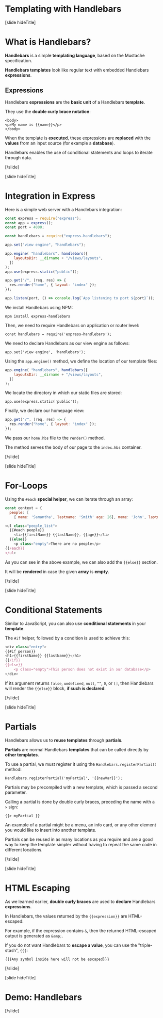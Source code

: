 # Templating with Handlebars

[slide hideTitle]
# What is Handlebars?

**Handlebars** is a simple **templating language**, based on the Mustache specification.

**Handlebars templates** look like regular text with embedded Handlebars **expressions**.

## Expressions

Handlebars **expressions** are the **basic unit** of a Handlebars **template**.

They use the **double curly brace notation**:

```
<body>
<p>My name is {{name}}</p>
</body>
```

When the template is **executed**, these expressions are **replaced** with the **values** from an input source (for example a **database**).

Handlebars enables the use of conditional statements and loops to iterate through data.

[/slide]

[slide hideTitle]
# Integration in Express

Here is a simple web server with a Handlebars integration:

```js
const express = require("express");
const app = express();
const port = 4000;

const handlebars = require("express-handlebars");

app.set("view engine", "handlebars");

app.engine( "handlebars", handlebars({
    layoutsDir: __dirname + "/views/layouts",
  })
);
app.use(express.static("public"));

app.get("/", (req, res) => {
  res.render("home", { layout: "index" });
});

app.listen(port, () => console.log(`App listening to port ${port}`));
```

We install Handlebars using NPM:

`npm install express-handlebars`

Then, we need to require Handlebars on application or router level:

`const handlebars = require('express-handlebars');`

We need to declare Handlebars as our view engine as follows:

`app.set('view engine', 'handlebars');`

Using the `app.engine()` method, we define the location of our template files:

```js
app.engine( "handlebars", handlebars({
    layoutsDir: __dirname + "/views/layouts",
  })
);
```

We locate the directory in which our static files are stored:

`app.use(express.static('public'));`

Finally, we declare our homepage view:

```js
app.get("/", (req, res) => {
  res.render("home", { layout: "index" });
});
```

We pass our `home.hbs` file to the `render()` method.

The method serves the body of our page to the `index.hbs` container.

[/slide]

[slide hideTitle]
# For-Loops

Using the `#each` **special helper**, we can iterate through an array:

```js
const context = {
  people: [
    { name: 'Samantha', lastname: 'Smith' age: 26}, name: 'John', lastname: 'Peterson' age: 34}]};

```

```js
<ul class="people_list">
  {{#each people}}
    <li>{{firstName}} {{lastName}}, {{age}}</li>
  {{else}}
    <p class="empty">There are no people</p>
{{/each}}
</ul>
```

As you can see in the above example, we can also add the `{{else}}` section.

It will be **rendered** in case the given **array** is **empty**.

[/slide]

[slide hideTitle]
# Conditional Statements

Similar to JavaScript, you can also use **conditional statements** in your **template**.

The `#if` helper, followed by a condition is used to achieve this:

```js
<div class="entry">
{{#if person}}
<h1>{{firstName}} {{lastName}}</h1>
{{/if}}
{{else}}
    <p class="empty">This person does not exist in our database</p>
</div>
```

If its argument returns `false`, `undefined`, `null`, `""`, `0`, or `[]`, then Handlebars will render the `{{else}}` block, **if such is declared**.

[/slide]

[slide hideTitle]
# Partials

Handlebars allows us to **reuse templates** through **partials**.

**Partials** are normal Handlebars **templates** that can be called directly by **other templates**.

To use a partial, we must register it using the `Handlebars.registerPartial()` method:

`Handlebars.registerPartial('myPartial', '{{newVar}}');`

Partials may be precompiled with a new template, which is passed a second parameter.

Calling a partial is done by double curly braces, preceding the name with a `>` sign:

`{{> myPartial }}`

An example of a partial might be a menu, an info card, or any other element you would like to insert into another template.

Partials can be reused in as many locations as you require and are a good way to keep the template simpler without having to repeat the same code in different locations.

[/slide]

[slide hideTitle]
# HTML Escaping

As we learned earlier, **double curly braces** are used to **declare** Handlebars **expressions**.

In Handlebars, the values returned by the `{{expression}}` are HTML\-escaped.

For example, if the expression contains `&`, then the returned HTML-escaped output is generated as `&amp;`.

If you do not want Handlebars to **escape a value**, you can use the "triple-stash", `{{{`:

`{{{Any symbol inside here will not be escaped}}}`

[/slide]

[slide hideTitle]
# Demo: Handlebars
[/slide]